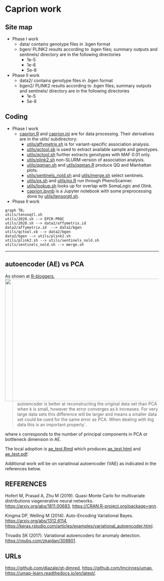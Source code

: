 # Caprion work

## Site map

* Phase I work
  * data/ contains genotype files in .bgen format
  * bgen/ PLINK2 results according to .bgen files; summary outputs and sentinels/ directory are in the following directories
    * 1e-5
    * 1e-6
    * 5e-8
* Phase II work
  * data2/ contains genotype files in .bgen format
  * bgen2/ PLINK2 results according to .bgen files; summary outputs and sentinels/ directory are in the following directories
    * 1e-5
    * 5e-8

## Coding

* Phase I work
  * [caprion.R](caprion.R) and [caprion.ini](caprion.ini) are for data processing. Their derivatives are in the utils/ subdirectory:
    * [utils/affymetrix.sh](utils/affymetrix.sh) is for variant-specific association analysis.
    * [utils/qctool.sb](utils/qctool.sb) is used to extract available sample and genotypes.
    * [utils/qctool.sh](utils/qctool.sh) further extracts genotypes with MAF 0.01 only.
    * [utils/plink2.sh](utils/plink2.sh) non-SLURM version of association analysis.
    * [utils/qqman.sh](utils/qqman.sh) and [utils/qqman.R](utils/qqman.R) produce QQ and Manhattan plots.
    * [utils/sentinels_nold.sh](utils/sentinels_nold.sh) and [utils/merge.sh](utils/merge.sh) select sentinels.
    * [utils/ps.sh](utils/ps.sh) and [utils/ps.R](utils/ps.R) run through PhenoScanner.
    * [utils/lookup.sh](utils/lookup.sh) looks up for overlap with SomaLogic and Olink.
    * [caprion.ipynb](caprion.ipynb) is a Jupyter notebook with some preprocessing done by [utils/tensorqtl.sh](utils/tensorqtl.sh).
* Phase II work

```mermaid
graph TB;
utils/tensoqtl.sh
utils/2020.sh --> EPCR-PROC
utils/2020.sh --> data2/affymetrix.id
data2/affymetrix.id  --> data2/bgen
utils/qctool.sb --> data2/bgen
data2/bgen --> utils/plink2.sh
utils/plink2.sh --> utils/sentinels_nold.sh
utils/sentinels_nold.sh --> merge.sh
```
---

## autoencoder (AE) vs PCA

As shown at <a href="https://www.r-bloggers.com/pca-vs-autoencoders-for-dimensionality-reduction/">R-bloggers<img src="https://i0.wp.com/gradientdescending.com/wp-content/uploads/2018/07/reconstruction-1.png" width="560" height="400" align="right"></a>,

> autoencoder is better at reconstructing the original data set than PCA when k is small, 
> however the error converges as k increases. For very large data sets this difference will be
> larger and means a smaller data set could be used for the same error as PCA. When dealing 
> with big data this is an important property`.

where `k` corresponds to the number of principal components in PCA or bottleneck dimension in AE.

The local adoption is [ae_test.Rmd](utils/ae_test.Rmd) which produces [ae_test.html](utils/ae_test.html) and [ae_test.pdf](utils/ae_test.pdf).

Additional work will be on variatinoal autoencoder (VAE) as indicated in the references below.

## REFERENCES

Hofert M, Prasad A, Zhu M (2019). Quasi-Monte Carlo for multivariate distributions viagenerative neural networks. https://arxiv.org/abs/1811.00683, https://CRAN.R-project.org/package=gnn.

Kingma DP, Welling M (2014). Auto-Encoding Variational Bayes. https://arxiv.org/abs/1312.6114, https://keras.rstudio.com/articles/examples/variational_autoencoder.html.

Trivadis SK (2017). Variational autoencoders for anomaly detection. https://rpubs.com/zkajdan/308801.

## URLs

https://github.com/diazale/gt-dimred,
https://github.com/lmcinnes/umap,
https://umap-learn.readthedocs.io/en/latest/.
